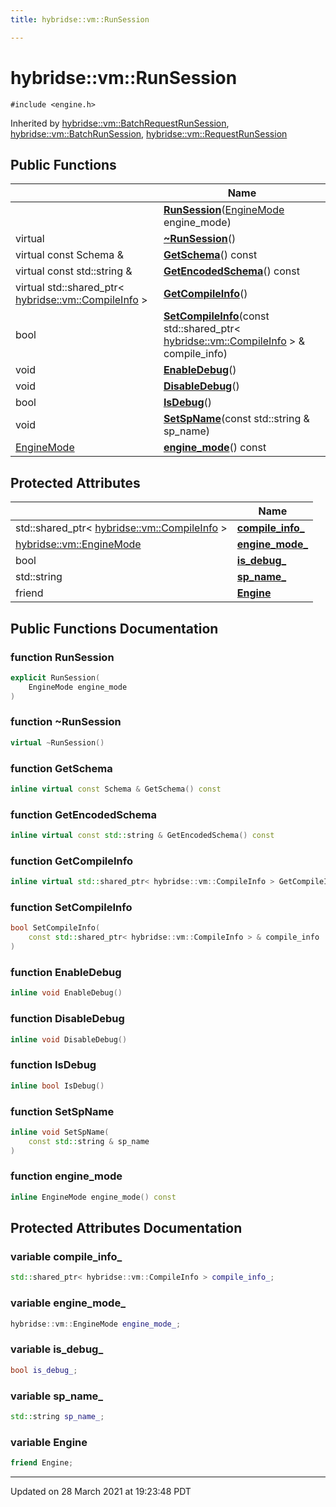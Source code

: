 ```yaml
---
title: hybridse::vm::RunSession

---
```


# hybridse::vm::RunSession




`#include <engine.h>`

Inherited by [hybridse::vm::BatchRequestRunSession](/Classes/classhybridse_1_1vm_1_1_batch_request_run_session.md), [hybridse::vm::BatchRunSession](/Classes/classhybridse_1_1vm_1_1_batch_run_session.md), [hybridse::vm::RequestRunSession](/Classes/classhybridse_1_1vm_1_1_request_run_session.md)

## Public Functions

|                | Name           |
| -------------- | -------------- |
| | **[RunSession](/Classes/classhybridse_1_1vm_1_1_run_session.md#function-runsession)**([EngineMode](/Namespaces/namespacehybridse_1_1vm.md#enum-enginemode) engine_mode) |
| virtual | **[~RunSession](/Classes/classhybridse_1_1vm_1_1_run_session.md#function-~runsession)**() |
| virtual const Schema & | **[GetSchema](/Classes/classhybridse_1_1vm_1_1_run_session.md#function-getschema)**() const |
| virtual const std::string & | **[GetEncodedSchema](/Classes/classhybridse_1_1vm_1_1_run_session.md#function-getencodedschema)**() const |
| virtual std::shared_ptr< [hybridse::vm::CompileInfo](/Classes/classhybridse_1_1vm_1_1_compile_info.md) > | **[GetCompileInfo](/Classes/classhybridse_1_1vm_1_1_run_session.md#function-getcompileinfo)**() |
| bool | **[SetCompileInfo](/Classes/classhybridse_1_1vm_1_1_run_session.md#function-setcompileinfo)**(const std::shared_ptr< [hybridse::vm::CompileInfo](/Classes/classhybridse_1_1vm_1_1_compile_info.md) > & compile_info) |
| void | **[EnableDebug](/Classes/classhybridse_1_1vm_1_1_run_session.md#function-enabledebug)**() |
| void | **[DisableDebug](/Classes/classhybridse_1_1vm_1_1_run_session.md#function-disabledebug)**() |
| bool | **[IsDebug](/Classes/classhybridse_1_1vm_1_1_run_session.md#function-isdebug)**() |
| void | **[SetSpName](/Classes/classhybridse_1_1vm_1_1_run_session.md#function-setspname)**(const std::string & sp_name) |
| [EngineMode](/Namespaces/namespacehybridse_1_1vm.md#enum-enginemode) | **[engine_mode](/Classes/classhybridse_1_1vm_1_1_run_session.md#function-engine_mode)**() const |

## Protected Attributes

|                | Name           |
| -------------- | -------------- |
| std::shared_ptr< [hybridse::vm::CompileInfo](/Classes/classhybridse_1_1vm_1_1_compile_info.md) > | **[compile_info_](/Classes/classhybridse_1_1vm_1_1_run_session.md#variable-compile_info_)**  |
| [hybridse::vm::EngineMode](/Namespaces/namespacehybridse_1_1vm.md#enum-enginemode) | **[engine_mode_](/Classes/classhybridse_1_1vm_1_1_run_session.md#variable-engine_mode_)**  |
| bool | **[is_debug_](/Classes/classhybridse_1_1vm_1_1_run_session.md#variable-is_debug_)**  |
| std::string | **[sp_name_](/Classes/classhybridse_1_1vm_1_1_run_session.md#variable-sp_name_)**  |
| friend | **[Engine](/Classes/classhybridse_1_1vm_1_1_run_session.md#variable-engine)**  |

## Public Functions Documentation

### function RunSession

```cpp
explicit RunSession(
    EngineMode engine_mode
)
```


### function ~RunSession

```cpp
virtual ~RunSession()
```


### function GetSchema

```cpp
inline virtual const Schema & GetSchema() const
```


### function GetEncodedSchema

```cpp
inline virtual const std::string & GetEncodedSchema() const
```


### function GetCompileInfo

```cpp
inline virtual std::shared_ptr< hybridse::vm::CompileInfo > GetCompileInfo()
```


### function SetCompileInfo

```cpp
bool SetCompileInfo(
    const std::shared_ptr< hybridse::vm::CompileInfo > & compile_info
)
```


### function EnableDebug

```cpp
inline void EnableDebug()
```


### function DisableDebug

```cpp
inline void DisableDebug()
```


### function IsDebug

```cpp
inline bool IsDebug()
```


### function SetSpName

```cpp
inline void SetSpName(
    const std::string & sp_name
)
```


### function engine_mode

```cpp
inline EngineMode engine_mode() const
```


## Protected Attributes Documentation

### variable compile_info_

```cpp
std::shared_ptr< hybridse::vm::CompileInfo > compile_info_;
```


### variable engine_mode_

```cpp
hybridse::vm::EngineMode engine_mode_;
```


### variable is_debug_

```cpp
bool is_debug_;
```


### variable sp_name_

```cpp
std::string sp_name_;
```


### variable Engine

```cpp
friend Engine;
```


-------------------------------

Updated on 28 March 2021 at 19:23:48 PDT